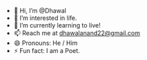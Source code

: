 - 👋 Hi, I’m @Dhawal
- 👀 I’m interested in life.
- 🌱 I’m currently learning to live!
- 📫 Reach me at dhawalanand22@gmail.com
- 😄 Pronouns: He / Him
- ⚡ Fun fact: I am a Poet.

<!---
DhawalShankar/DhawalShankar is a ✨ special ✨ repository because its `README.md` (this file) appears on your GitHub profile.
You can click the Preview link to take a look at your changes.
--->
